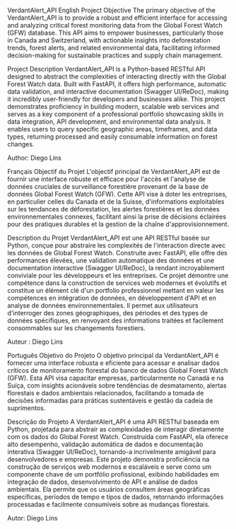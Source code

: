 VerdantAlert_API
English
Project Objective
The primary objective of the VerdantAlert_API is to provide a robust and efficient interface for accessing and analyzing critical forest monitoring data from the Global Forest Watch (GFW) database. This API aims to empower businesses, particularly those in Canada and Switzerland, with actionable insights into deforestation trends, forest alerts, and related environmental data, facilitating informed decision-making for sustainable practices and supply chain management.

Project Description
VerdantAlert_API is a Python-based RESTful API designed to abstract the complexities of interacting directly with the Global Forest Watch data. Built with FastAPI, it offers high performance, automatic data validation, and interactive documentation (Swagger UI/ReDoc), making it incredibly user-friendly for developers and businesses alike. This project demonstrates proficiency in building modern, scalable web services and serves as a key component of a professional portfolio showcasing skills in data integration, API development, and environmental data analysis. It enables users to query specific geographic areas, timeframes, and data types, returning processed and easily consumable information on forest changes.

Author: Diego Lins

Français
Objectif du Projet
L'objectif principal de VerdantAlert_API est de fournir une interface robuste et efficace pour l'accès et l'analyse de données cruciales de surveillance forestière provenant de la base de données Global Forest Watch (GFW). Cette API vise à doter les entreprises, en particulier celles du Canada et de la Suisse, d'informations exploitables sur les tendances de déforestation, les alertes forestières et les données environnementales connexes, facilitant ainsi la prise de décisions éclairées pour des pratiques durables et la gestion de la chaîne d'approvisionnement.

Description du Projet
VerdantAlert_API est une API RESTful basée sur Python, conçue pour abstraire les complexités de l'interaction directe avec les données de Global Forest Watch. Construite avec FastAPI, elle offre des performances élevées, une validation automatique des données et une documentation interactive (Swagger UI/ReDoc), la rendant incroyablement conviviale pour les développeurs et les entreprises. Ce projet démontre une compétence dans la construction de services web modernes et évolutifs et constitue un élément clé d'un portfolio professionnel mettant en valeur les compétences en intégration de données, en développement d'API et en analyse de données environnementales. Il permet aux utilisateurs d'interroger des zones géographiques, des périodes et des types de données spécifiques, en renvoyant des informations traitées et facilement consommables sur les changements forestiers.

Auteur : Diego Lins

Português
Objetivo do Projeto
O objetivo principal da VerdantAlert_API é fornecer uma interface robusta e eficiente para acessar e analisar dados críticos de monitoramento florestal do banco de dados Global Forest Watch (GFW). Esta API visa capacitar empresas, particularmente no Canadá e na Suíça, com insights acionáveis sobre tendências de desmatamento, alertas florestais e dados ambientais relacionados, facilitando a tomada de decisões informadas para práticas sustentáveis e gestão da cadeia de suprimentos.

Descrição do Projeto
A VerdantAlert_API é uma API RESTful baseada em Python, projetada para abstrair as complexidades de interagir diretamente com os dados do Global Forest Watch. Construída com FastAPI, ela oferece alto desempenho, validação automática de dados e documentação interativa (Swagger UI/ReDoc), tornando-a incrivelmente amigável para desenvolvedores e empresas. Este projeto demonstra proficiência na construção de serviços web modernos e escaláveis e serve como um componente chave de um portfólio profissional, exibindo habilidades em integração de dados, desenvolvimento de API e análise de dados ambientais. Ela permite que os usuários consultem áreas geográficas específicas, períodos de tempo e tipos de dados, retornando informações processadas e facilmente consumíveis sobre as mudanças florestais.

Autor: Diego Lins